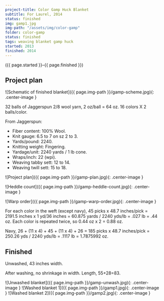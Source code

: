 ```yaml
---
project-title: Color Gamp Huck Blanket
subtitle: For Laurel, 2014
status: finished
img: gamp1.jpg
img-path: "/assets/img/color-gamp"
folder: color-gamp
status: finished
tags: weaving blanket gamp huck
started: 2013
finished: 2014
---
```

<p class="center">({{ page.started }}–{{ page.finished }})</p>

## Project plan
![Schematic of finished blanket]({{ page.img-path }}/gamp-scheme.jpg){: .center-image }

32 balls of Jaggerspun 2/8 wool yarn, 2 oz/ball = 64 oz.
16 colors X 2 balls/color.

From Jaggerspun:

- Fiber content: 100% Wool.
- Knit gauge: 6.5 to 7 on sz 2 to 3.
- Yards/pound: 2240.
- Knitting weight: Fingering.
- Yardage/unit: 2240 yards / 1 lb cone.
- Wraps/inch: 22 (wpi).
- Weaving tabby sett: 12 to 14.
- Weaving twill sett: 15 to 18.

![Project plan]({{ page.img-path }}/gamp-plan.jpg){: .center-image }

![Heddle count]({{ page.img-path }}/gamp-heddle-count.jpg){: .center-image }

![Warp order]({{ page.img-path }}/gamp-warp-order.jpg){: .center-image }

For each color in the weft (except navy),
45 picks x 48.7 inches/pick = 2191.5 inches x 1 yd/36 inches = 60.875 yards / 2240 yds/lb = .027 lb = .44 oz.
  Each color is repeated twice, so 0.44 oz x 2 = 0.88 oz.

Navy,
26 + (11 x 4) + 45 + (11 x 4) + 26 = 185 picks x 48.7 inches/pick = 250.26 yds / 2240 yds/lb = .1117 lb = 1.7875992 oz.

## Finished
Unwashed, 43 inches width.

After washing, no shrinkage in width.
Length, 55+28=83.

![Unwashed blanket]({{ page.img-path }}/gamp-unwash.jpg){: .center-image }
![Washed blanket 1]({{ page.img-path }}/gamp1.jpg){: .center-image }
![Washed blanket 2]({{ page.img-path }}/gamp2.jpg){: .center-image }

